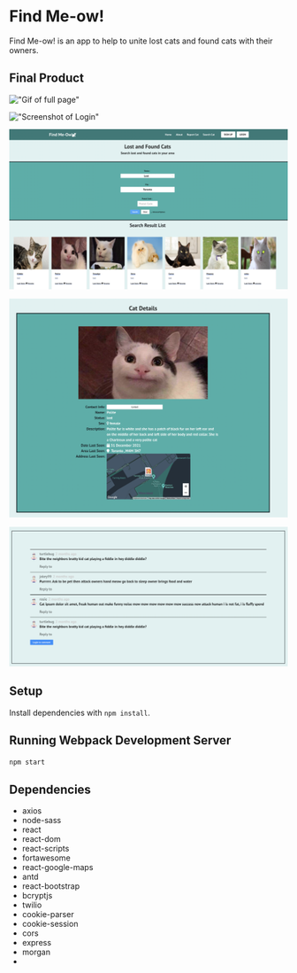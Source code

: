 # Find Me-ow!
Find Me-ow! is an app to help to unite lost cats and found cats with their owners.

## Final Product

!["Gif of full page"](https://github.com/CarlSmoky/find_me-ow/blob/main/docs/Home.png?raw=true)

!["Screenshot of Login"](https://github.com/CarlSmoky/find_me-ow/blob/main/docs/login.png?raw=true)

!["Screenshot of Search"](https://github.com/CarlSmoky/find_me-ow/blob/main/docs/Search.png?raw=true)

!["Screenshot of Detail page"](https://github.com/CarlSmoky/find_me-ow/blob/main/docs/Detail.png?raw=true)

!["Screenshot of Comments"](https://github.com/CarlSmoky/find_me-ow/blob/main/docs/Comments.png?raw=true)


## Setup

Install dependencies with `npm install`.

## Running Webpack Development Server

```sh
npm start
```


## Dependencies

- axios
- node-sass
- react
- react-dom
- react-scripts
- fortawesome
- react-google-maps
- antd
- react-bootstrap
- bcryptjs
- twilio
- cookie-parser
- cookie-session
- cors
- express
- morgan
- 
